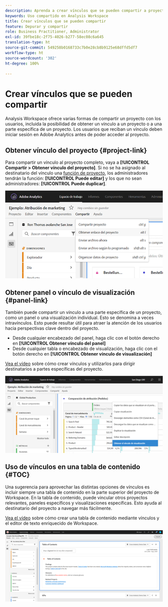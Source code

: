 ```yaml
---
description: Aprenda a crear vínculos que se pueden compartir a proyectos o visualizaciones
keywords: Uso compartido en Analysis Workspace
title: Crear vínculos que se pueden compartir
feature: Depurar y compartir
role: Business Practitioner, Administrator
exl-id: 39fbe18c-2f75-4026-b277-58ec08c6a645
translation-type: ht
source-git-commit: 549258b0168733c7b0e28cb8b9125e68dffd5df7
workflow-type: ht
source-wordcount: '302'
ht-degree: 100%

---
```


# Crear vínculos que se pueden compartir

Analysis Workspace ofrece varias formas de compartir un proyecto con los usuarios, incluida la posibilidad de obtener un vínculo a un proyecto o a una parte específica de un proyecto. Los usuarios que reciban un vínculo deben iniciar sesión en Adobe Analytics antes de poder acceder al proyecto.

## Obtener vínculo del proyecto {#project-link}

Para compartir un vínculo al proyecto completo, vaya a **[!UICONTROL Compartir > Obtener vínculo del proyecto]**. Si no se ha asignado al destinatario del vínculo una [función de proyecto](https://docs.adobe.com/content/help/es-ES/analytics/analyze/analysis-workspace/curate-share/share-projects.html), los administradores tendrán la función: **[!UICONTROL Puede editar]** y los que no sean administradores: **[!UICONTROL Puede duplicar]**.

![](assets/get-project-link.png)

## Obtener panel o vínculo de visualización {#panel-link}

También puede compartir un vínculo a una parte específica de un proyecto, como un panel o una visualización individual. Esto se denomina a veces intravínculos. Esto puede resultar útil para atraer la atención de los usuarios hacia perspectivas clave dentro del proyecto.

* Desde cualquier encabezado del panel, haga clic con el botón derecho en **[!UICONTROL Obtener vínculo del panel]**
* Desde cualquier tabla o encabezado de visualización, haga clic con el botón derecho en **[!UICONTROL Obtener vínculo de visualización]**

[Vea el vídeo](https://docs.adobe.com/content/help/es-ES/analytics-learn/tutorials/analysis-workspace/visualizations/intra-linking-in-analysis-workspace.html) sobre cómo crear vínculos y utilizarlos para dirigir destinatarios a partes específicas del proyecto.

![](assets/get-viz-link.png)

## Uso de vínculos en una tabla de contenido {#TOC}

Una sugerencia para aprovechar las distintas opciones de vínculos es incluir siempre una tabla de contenido en la parte superior del proyecto de Workspace. En la tabla de contenido, puede vincular otros proyectos relevantes, paneles específicos y visualizaciones específicas. Esto ayuda al destinatario del proyecto a navegar más fácilmente.

[Vea el vídeo](https://docs.adobe.com/content/help/es-ES/analytics-learn/tutorials/analysis-workspace/navigating-workspace-projects/create-a-toc-in-analysis-workspace.html) sobre cómo crear una tabla de contenido mediante vínculos y el editor de texto enriquecido de Workspace.

![](assets/toc.png)
